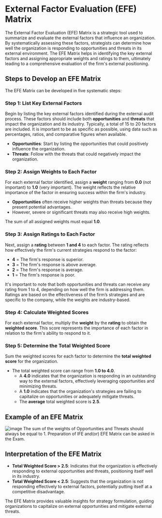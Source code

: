# External Factor Evaluation (EFE) Matrix

The External Factor Evaluation (EFE) Matrix is a strategic tool used to summarize and evaluate the external factors that influence an organization. By systematically assessing these factors, strategists can determine how well the organization is responding to opportunities and threats in its external environment. The EFE Matrix helps in identifying the key external factors and assigning appropriate weights and ratings to them, ultimately leading to a comprehensive evaluation of the firm's external positioning.

## Steps to Develop an EFE Matrix

The EFE Matrix can be developed in five systematic steps:

### Step 1: List Key External Factors

Begin by listing the key external factors identified during the external audit process. These factors should include both **opportunities** and **threats** that impact the organization and its industry. Typically, a total of 15 to 20 factors are included. It is important to be as specific as possible, using data such as percentages, ratios, and comparative figures when available.

- **Opportunities**: Start by listing the opportunities that could positively influence the organization.
- **Threats**: Follow with the threats that could negatively impact the organization.

### Step 2: Assign Weights to Each Factor

For each external factor identified, assign a **weight** ranging from **0.0** (not important) to **1.0** (very important). The weight reflects the relative importance of the factor in ensuring success within the firm's industry. 

- **Opportunities** often receive higher weights than threats because they present potential advantages.
- However, severe or significant threats may also receive high weights.

The sum of all assigned weights must equal **1.0**.

### Step 3: Assign Ratings to Each Factor

Next, assign a **rating** between **1 and 4** to each factor. The rating reflects how effectively the firm's current strategies respond to the factor:

- **4** = The firm's response is superior.
- **3** = The firm's response is above average.
- **2** = The firm's response is average.
- **1** = The firm's response is poor.

It's important to note that both opportunities and threats can receive any rating from 1 to 4, depending on how well the firm is addressing them. Ratings are based on the effectiveness of the firm’s strategies and are specific to the company, while the weights are industry-based.

### Step 4: Calculate Weighted Scores

For each external factor, multiply the **weight** by the **rating** to obtain the **weighted score**. This score represents the importance of each factor in relation to the firm's ability to respond to it.

### Step 5: Determine the Total Weighted Score

Sum the weighted scores for each factor to determine the **total weighted score** for the organization. 

- The total weighted score can range from **1.0 to 4.0**.
  - A **4.0** indicates that the organization is responding in an outstanding way to the external factors, effectively leveraging opportunities and minimizing threats.
  - A **1.0** indicates that the organization's strategies are failing to capitalize on opportunities or adequately mitigate threats.
  - The **average** total weighted score is **2.5**.

## Example of an EFE Matrix
![image](https://github.com/user-attachments/assets/e9c94bc1-3227-4197-bd48-c9b11ea3ce79)
The sum of the weights of Opportunities and Threats should always be equal to 1.
Preparation of IFE and(or) EFE Matrix can be asked in the Exam.

## Interpretation of the EFE Matrix

- **Total Weighted Score > 2.5**: Indicates that the organization is effectively responding to external opportunities and threats, positioning itself well in its industry.
- **Total Weighted Score < 2.5**: Suggests that the organization is not responding effectively to external factors, potentially putting itself at a competitive disadvantage.

The EFE Matrix provides valuable insights for strategy formulation, guiding organizations to capitalize on external opportunities and mitigate external threats.

